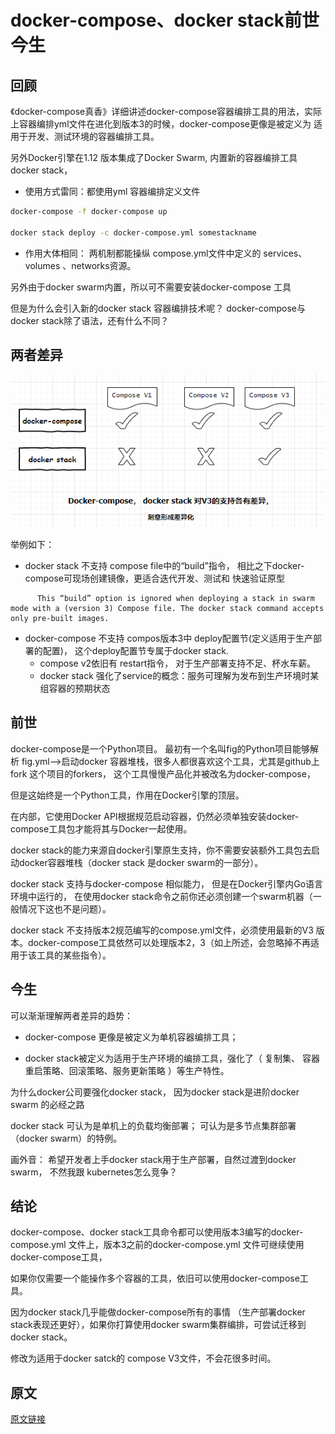 # docker-compose、docker stack前世今生

## 回顾

《docker-compose真香》详细讲述docker-compose容器编排工具的用法，实际上容器编排yml文件在进化到版本3的时候，docker-compose更像是被定义为 适用于开发、测试环境的容器编排工具。

另外Docker引擎在1.12 版本集成了Docker Swarm, 内置新的容器编排工具docker stack，

- 使用方式雷同：都使用yml 容器编排定义文件

```sh
docker-compose -f docker-compose up

docker stack deploy -c docker-compose.yml somestackname
```

- 作用大体相同： 两机制都能操纵 compose.yml文件中定义的 services、volumes 、networks资源。

另外由于docker swarm内置，所以可不需要安装docker-compose 工具

但是为什么会引入新的docker stack 容器编排技术呢？ docker-compose与docker stack除了语法，还有什么不同？

## 两者差异

![差异](imgs/diff.png)

举例如下：

- docker stack 不支持 compose file中的“build”指令， 相比之下docker-compose可现场创建镜像，更适合迭代开发、测试和 快速验证原型

```text
      This “build” option is ignored when deploying a stack in swarm mode with a (version 3) Compose file. The docker stack command accepts only pre-built images.
```

- docker-compose 不支持 compos版本3中 deploy配置节(定义适用于生产部署的配置)， 这个deploy配置节专属于docker stack.
  - compose v2依旧有 restart指令， 对于生产部署支持不足、杯水车薪。
  - docker stack 强化了service的概念：服务可理解为发布到生产环境时某组容器的预期状态 

## 前世

docker-compose是一个Python项目。 最初有一个名叫fig的Python项目能够解析 fig.yml——>启动docker 容器堆栈，很多人都很喜欢这个工具，尤其是github上fork 这个项目的forkers， 这个工具慢慢产品化并被改名为docker-compose，

但是这始终是一个Python工具，作用在Docker引擎的顶层。

在内部，它使用Docker API根据规范启动容器，仍然必须单独安装docker-compose工具包才能将其与Docker一起使用。

docker stack的能力来源自docker引擎原生支持，你不需要安装额外工具包去启动docker容器堆栈（docker stack 是docker swarm的一部分）。

docker stack 支持与docker-compose 相似能力， 但是在Docker引擎内Go语言环境中运行的， 在使用docker stack命令之前你还必须创建一个swarm机器（一般情况下这也不是问题）。

docker stack 不支持版本2规范编写的compose.yml文件，必须使用最新的V3 版本。docker-compose工具依然可以处理版本2，3（如上所述，会忽略掉不再适用于该工具的某些指令）。

## 今生

可以渐渐理解两者差异的趋势：

- docker-compose 更像是被定义为单机容器编排工具；

- docker stack被定义为适用于生产环境的编排工具，强化了（ 复制集、 容器重启策略、回滚策略、服务更新策略 ）等生产特性。

为什么docker公司要强化docker stack， 因为docker stack是进阶docker swarm 的必经之路

docker stack 可认为是单机上的负载均衡部署； 可认为是多节点集群部署（docker swarm）的特例。

画外音： 希望开发者上手docker stack用于生产部署，自然过渡到docker swarm， 不然我跟 kubernetes怎么竞争？

## 结论

docker-compose、docker stack工具命令都可以使用版本3编写的docker-compose.yml 文件上，版本3之前的docker-compose.yml 文件可继续使用docker-compose工具，

如果你仅需要一个能操作多个容器的工具，依旧可以使用docker-compose工具。

因为docker stack几乎能做docker-compose所有的事情 （生产部署docker stack表现还更好），如果你打算使用docker swarm集群编排，可尝试迁移到docker stack。

修改为适用于docker satck的 compose V3文件，不会花很多时间。

## 原文

[原文链接](https://www.cnblogs.com/JulianHuang/p/11599170.html)